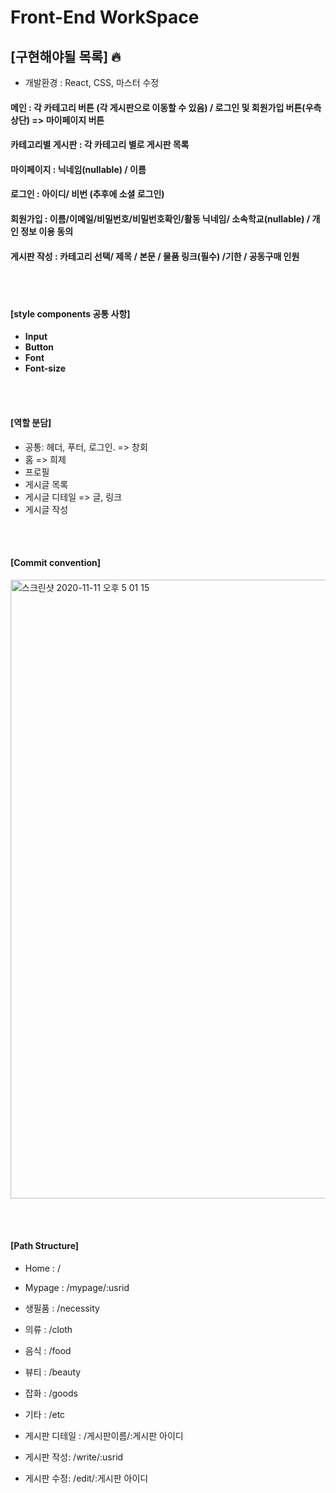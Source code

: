 # Front-End WorkSpace

## [구현해야될 목록] 🔥

- 개발환경 : React, CSS, 마스터 수정

#### 메인 : 각 카테고리 버튼 (각 게시판으로 이동할 수 있음) / 로그인 및 회원가입 버튼(우측 상단) => 마이페이지 버튼

#### 카테고리별 게시판 : 각 카테고리 별로 게시판 목록

#### 마이페이지 : 닉네임(nullable) / 이름

#### 로그인 : 아이디/ 비번 (추후에 소셜 로그인)

#### 회원가입 : 이름/이메일/비밀번호/비밀번호확인/활동 닉네임/ 소속학교(nullable) / 개인 정보 이용 동의

#### 게시판 작성 : 카테고리 선택/ 제목 / 본문 / 물품 링크(필수) /기한 / 공동구매 인원

</br></br>





#### [style components 공통 사항]

- **Input** 
- **Button**
- **Font**
- **Font-size**



</br></br>

#### [역할 분담]

- 공통: 헤더, 푸터, 로그인.  => 창회
- 홈  => 희제
- 프로필
- 게시글 목록
- 게시글 디테일  => 글, 링크
- 게시글 작성

</br></br>

#### [Commit convention]



<img width="990" alt="스크린샷 2020-11-11 오후 5 01 15" src="https://user-images.githubusercontent.com/48006103/98785204-923ddf00-243f-11eb-9f06-105ce9fafad2.png">



</br></br>



#### [Path Structure]

- Home : /
- Mypage : /mypage/:usrid
- 생필품 : /necessity
- 의류 : /cloth
- 음식 : /food
- 뷰티 : /beauty
- 잡화 : /goods
- 기타 : /etc
- 게시판 디테일 : /게시판이름/:게시판 아이디

- 게시판 작성: /write/:usrid
- 게시판 수정: /edit/:게시판 아이디





</br> </br>



